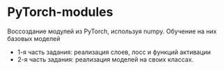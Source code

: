 # PyTorch-modules

Воссоздание модулей из PyTorch, используя numpy. Обучение на них базовых моделей

- 1-я часть задания: реализация слоев, лосc и функций активации  
- 2-я часть задания: реализация моделей на своих классах.

